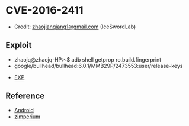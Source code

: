 # CVE-2016-2411

- Credit: zhaojianqiang1@gmail.com (IceSwordLab)

## Exploit

 * zhaojq@zhaojq-HP:~$ adb shell getprop ro.build.fingerprint
 * google/bullhead/bullhead:6.0.1/MMB29P/2473553:user/release-keys

- [EXP](./pwn.c)

## Reference

- [Android](https://source.android.com/security/bulletin/2016-04-02.html)
- [zimperium](https://blog.zimperium.com/nday-2017-0105-elevation-of-privilege-vulnerability-in-msm-thermal-driver/)
